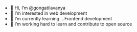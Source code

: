 - 👋 Hi, I’m @gongatilavanya
- 👀 I’m interested in web development 
- 🌱 I’m currently learning ...Frontend development
- 💞️ I’m working hard to learn and contribute to open source
 


